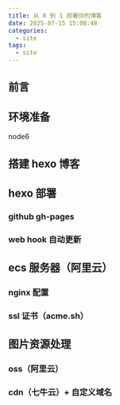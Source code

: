 ```yaml
---
title: 从 0 到 1 部署你的博客
date: 2025-07-15 15:08:48
categories:
  - site
tags:
  - site
---
```


## 前言

## 环境准备

node6

## 搭建 hexo 博客

## hexo 部署

### github gh-pages

### web hook 自动更新

## ecs 服务器（阿里云）

### nginx 配置

### ssl 证书（acme.sh）

## 图片资源处理

### oss（阿里云）

### cdn（七牛云）+ 自定义域名
